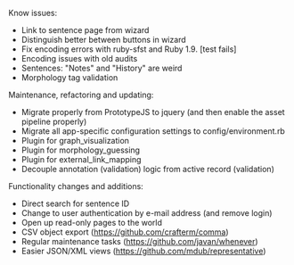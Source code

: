 Know issues:

  - Link to sentence page from wizard
  - Distinguish better between buttons in wizard
  - Fix encoding errors with ruby-sfst and Ruby 1.9. [test fails]
  - Encoding issues with old audits
  - Sentences: "Notes" and "History" are weird
  - Morphology tag validation

Maintenance, refactoring and updating:

  - Migrate properly from PrototypeJS to jquery (and then enable the asset pipeline properly)
  - Migrate all app-specific configuration settings to config/environment.rb
  - Plugin for graph_visualization
  - Plugin for morphology_guessing
  - Plugin for external_link_mapping
  - Decouple annotation (validation) logic from active record (validation)

Functionality changes and additions:

  - Direct search for sentence ID
  - Change to user authentication by e-mail address (and remove login)
  - Open up read-only pages to the world
  - CSV object export (https://github.com/crafterm/comma)
  - Regular maintenance tasks (https://github.com/javan/whenever)
  - Easier JSON/XML views (https://github.com/mdub/representative)
